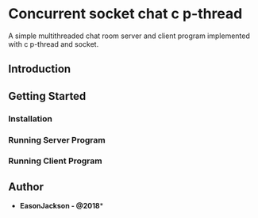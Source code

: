 # Concurrent socket chat c p-thread

A simple multithreaded chat room server and client program implemented with c p-thread and socket.

## Introduction

## Getting Started

### Installation

### Running Server Program

### Running Client Program

## Author
* **EasonJackson - @2018***
